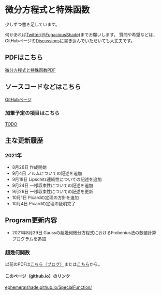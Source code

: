 # 微分方程式と特殊函数
少しずつ書き足しています。

何かあれば[Twitter(@FugaciousShade)](https://twitter.com/FugaciousShade)までお願いします。
質問や希望などは，GitHubページの[Discussions](https://github.com/ephemeralshade/SpecialFunction/discussions)に書き込んでいただいても大丈夫です。

## PDFはこちら
[微分方程式と特殊函数PDF](/main/SpecialFunction.pdf)

## ソースコードなどはこちら
[GitHubページ](https://github.com/ephemeralshade/SpecialFunction)

### 加筆予定の項目はこちら
[TODO](main/todo.md)

## 主な更新履歴
### 2021年
- 8月26日
作成開始
- 9月4日
ノルムについての記述を追加
- 9月18日
Lipschitz連続性についての記述を追加
- 9月24日
一様収束性についての記述を追加
- 9月26日
一様収束性についての記述を更新
- 10月1日
Picardの定理の方針を追加
- 10月4日
Picardの定理の証明完了

## Program更新内容
- 2021年8月29日
Gaussの超幾何微分方程式におけるFrobenius法の数値計算プログラムを追加

### 超幾何関数
以前のPDFは[こちら（ブログ）](https://fugaciousshade.blogspot.com/2021/05/HypergeometricFunction-PDF.html)または[こちら](OldFile/HypergeometricFunction.pdf)から。

#### このページ（github.io）のリンク
[ephemeralshade.github.io/SpecialFunction/](https://ephemeralshade.github.io/SpecialFunction/)
